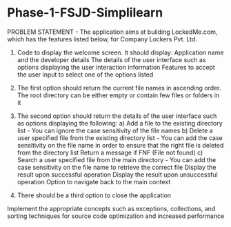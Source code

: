 # Phase-1-FSJD-Simplilearn
PROBLEM STATEMENT - 
The application aims at building LockedMe.com, which has the features listed below, for Company Lockers Pvt. Ltd.

1. Code to display the welcome screen. It should display: 
		Application name and the developer details 
		The details of the user interface such as options displaying the user interaction information 
		Features to accept the user input to select one of the options listed 

2. The first option should return the current file names in ascending order. The root directory can be either empty or contain few files or folders in it

3. The second option should return the details of the user interface such as options displaying the following:
		a) Add a file to the existing directory list
			- You can ignore the case sensitivity of the file names 
		b) Delete a user specified file from the existing directory list
			- You can add the case sensitivity on the file name in order to ensure that the right file is deleted from the directory list
			Return a message if FNF (File not found)
		c) Search a user specified file from the main directory
			- You can add the case sensitivity on the file name to retrieve the correct file
	Display the result upon successful operation
	Display the result upon unsuccessful operation
	Option to navigate back to the main context

4. There should be a third option to close the application

Implement the appropriate concepts such as exceptions, collections, and sorting techniques for source code optimization and increased performance 
